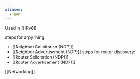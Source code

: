 ```yaml
---
aliases:
  - NDP
---
```

Used in [[IPv6]] 

steps for arpy thing:
- [[Neighbor Solicitation (NDP)]]
- [[Neighbor Advertisement (NDP)]]
steps for router discovery:
- [[Router Solicitation (NDP)]]
- [[Router Advertisement (NDP)]]

[[Networking]]